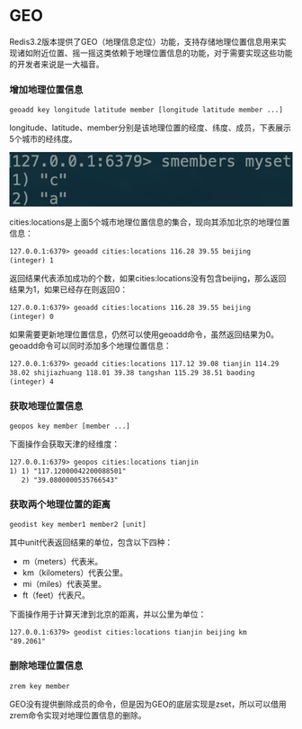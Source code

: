 # GEO

Redis3.2版本提供了GEO（地理信息定位）功能，支持存储地理位置信息用来实现诸如附近位置、摇一摇这类依赖于地理位置信息的功能，对于需要实现这些功能的开发者来说是一大福音。

### 增加地理位置信息

```text
geoadd key longitude latitude member [longitude latitude member ...]
```

longitude、latitude、member分别是该地理位置的经度、纬度、成员，下表展示5个城市的经纬度。

![](../.gitbook/assets/image%20%2881%29.png)

cities:locations是上面5个城市地理位置信息的集合，现向其添加北京的地理位置信息：

```text
127.0.0.1:6379> geoadd cities:locations 116.28 39.55 beijing
(integer) 1
```

返回结果代表添加成功的个数，如果cities:locations没有包含beijing，那么返回结果为1，如果已经存在则返回0：

```text
127.0.0.1:6379> geoadd cities:locations 116.28 39.55 beijing
(integer) 0
```

如果需要更新地理位置信息，仍然可以使用geoadd命令，虽然返回结果为0。geoadd命令可以同时添加多个地理位置信息：

```text
127.0.0.1:6379> geoadd cities:locations 117.12 39.08 tianjin 114.29 38.02 shijiazhuang 118.01 39.38 tangshan 115.29 38.51 baoding
(integer) 4
```

### 获取地理位置信息

```text
geopos key member [member ...]
```

下面操作会获取天津的经维度：

```text
127.0.0.1:6379> geopos cities:locations tianjin
1) 1) "117.12000042200088501"
   2) "39.0800000535766543"
```

### 获取两个地理位置的距离

```text
geodist key member1 member2 [unit]
```

其中unit代表返回结果的单位，包含以下四种：

* m（meters）代表米。
* km（kilometers）代表公里。
* mi（miles）代表英里。
* ft（feet）代表尺。

下面操作用于计算天津到北京的距离，并以公里为单位：

```text
127.0.0.1:6379> geodist cities:locations tianjin beijing km
"89.2061"
```

### 删除地理位置信息

```text
zrem key member
```

GEO没有提供删除成员的命令，但是因为GEO的底层实现是zset，所以可以借用zrem命令实现对地理位置信息的删除。

